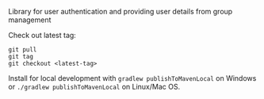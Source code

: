 Library for user authentication and providing user details from group management

Check out latest tag:
```
git pull
git tag
git checkout <latest-tag>
```

Install for local development with `gradlew publishToMavenLocal` on Windows or `./gradlew publishToMavenLocal` on Linux/Mac OS.

